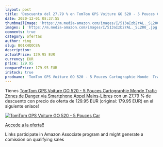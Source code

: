 ```yaml
---
layout: post
title: 'Descuento del 27.79 % en TomTom GPS Voiture GO 520 - 5 Pouces Car'
date: 2020-12-01 08:37:55
thumbnailImage: 'https://m.media-amazon.com/images/I/513aIzb2rAL._SL200_.jpg'
images: [ 'https://m.media-amazon.com/images/I/513aIzb2rAL._SL200_.jpg' ]
comments: true
category: ofertas
author: ring
slug: B01K4QOC8A
description:
actualPrice: 129.95 EUR
currency: EUR
price: 129.95
comparePrice: 179.95 EUR
inStock: true
prodname: 'TomTom GPS Voiture GO 520 - 5 Pouces Cartographie Monde  Trafic  Zones de Danger via Smartphone  Appel Mains-Libres'
---
```


Tienes [TomTom GPS Voiture GO 520 - 5 Pouces Cartographie Monde  Trafic  Zones de Danger via Smartphone  Appel Mains-Libres](https://www.amazon.fr/dp/B01K4QOC8A/?tag=tolees0d-21) con un 27.79 % de descuento con precio de oferta de 129.95 EUR (original: 179.95 EUR) en el siguiente enlace!

[![TomTom GPS Voiture GO 520 - 5 Pouces Car](https://m.media-amazon.com/images/I/513aIzb2rAL._SL200_.jpg)](https://www.amazon.fr/dp/B01K4QOC8A/?tag=tolees0d-21)

[Accede a la oferta!!](https://www.amazon.fr/dp/B01K4QOC8A/?tag=tolees0d-21)

Links participate in Amazon Associate program and might generate a comission on qualifying sales


